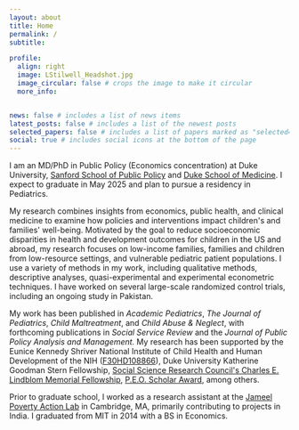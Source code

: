 ```yaml
---
layout: about
title: Home
permalink: /
subtitle: 

profile:
  align: right
  image: LStilwell_Headshot.jpg
  image_circular: false # crops the image to make it circular
  more_info: 


news: false # includes a list of news items
latest_posts: false # includes a list of the newest posts
selected_papers: false # includes a list of papers marked as "selected={true}"
social: true # includes social icons at the bottom of the page
---
```


I am an MD/PhD in Public Policy (Economics concentration) at Duke University, [Sanford School of Public Policy](https://sanford.duke.edu/) and [Duke School of Medicine](https://medschool.duke.edu/education/health-professions-education-programs/medical-scientist-training-program-mdphd). I expect to graduate in May 2025 and plan to pursue a residency in Pediatrics. 

My research combines insights from economics, public health, and clinical medicine to examine how policies and interventions impact children's and families' well-being. Motivated by the goal to reduce socioeconomic disparities in health and development outcomes for children in the US and abroad, my research focuses on low-income families, families and children from low-resource settings, and vulnerable pediatric patient populations. I use a variety of methods in my work, including qualitative methods, descriptive analyses, quasi-experimental and experimental econometric techniques. I have worked on several large-scale randomized control trials, including an ongoing study in Pakistan.  

My work has been published in *Academic Pediatrics*, *The Journal of Pediatrics*, *Child Maltreatment*, and *Child Abuse & Neglect*, with forthcoming publications in *Social Service Review* and the *Journal of Public Policy Analysis and Management.* My research has been supported by the Eunice Kennedy Shriver National Institute of Child Health and Human
Development of the NIH ([F30HD108866](https://reporter.nih.gov/search/Pn6pRkq-AkKaxBqAYDvdZA/project-details/10678527)),  Duke University Katherine Goodman Stern Fellowship, [Social Science Research Council's Charles E. Lindblom Memorial Fellowship](https://www.ssrc.org/news/2022/04/28/laura-stilwell-of-duke-university-awarded-2022-charles-e-lindblom-memorial-fellowship/), [P.E.O. Scholar Award](https://www.peointernational.org/peo-scholar-awards), among others. 

Prior to graduate school, I worked as a research assistant at the [Jameel Poverty Action Lab](https://www.povertyactionlab.org/) in Cambridge, MA, primarily contributing to projects in India. I graduated from MIT in 2014 with a BS in Economics. 




